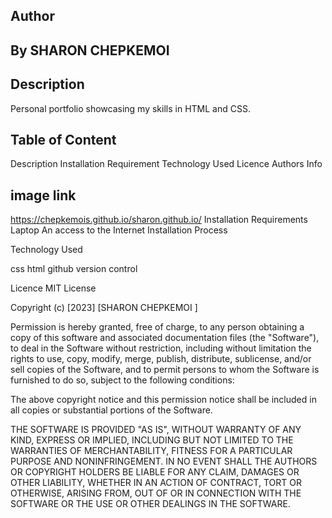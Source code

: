 ## Author
## By SHARON CHEPKEMOI
## Description
Personal portfolio showcasing my skills in HTML and CSS.
## Table of Content
Description
Installation Requirement
Technology Used 
Licence
Authors Info


## image link

https://chepkemois.github.io/sharon.github.io/
Installation Requirements
Laptop
An access to the Internet
Installation Process

Technology Used

css
html
github
version control

Licence
MIT License

Copyright (c) [2023] [SHARON CHEPKEMOI ]

Permission is hereby granted, free of charge, to any person obtaining a copy
of this software and associated documentation files (the "Software"), to deal
in the Software without restriction, including without limitation the rights
to use, copy, modify, merge, publish, distribute, sublicense, and/or sell
copies of the Software, and to permit persons to whom the Software is
furnished to do so, subject to the following conditions:

The above copyright notice and this permission notice shall be included in all
copies or substantial portions of the Software.

THE SOFTWARE IS PROVIDED "AS IS", WITHOUT WARRANTY OF ANY KIND, EXPRESS OR
IMPLIED, INCLUDING BUT NOT LIMITED TO THE WARRANTIES OF MERCHANTABILITY,
FITNESS FOR A PARTICULAR PURPOSE AND NONINFRINGEMENT. IN NO EVENT SHALL THE
AUTHORS OR COPYRIGHT HOLDERS BE LIABLE FOR ANY CLAIM, DAMAGES OR OTHER
LIABILITY, WHETHER IN AN ACTION OF CONTRACT, TORT OR OTHERWISE, ARISING FROM,
OUT OF OR IN CONNECTION WITH THE SOFTWARE OR THE USE OR OTHER DEALINGS IN THE
SOFTWARE.

